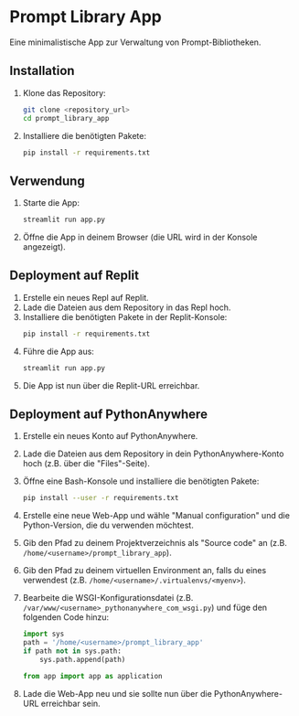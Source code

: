 # Prompt Library App

Eine minimalistische App zur Verwaltung von Prompt-Bibliotheken.

## Installation

1. Klone das Repository:
    ```bash
    git clone <repository_url>
    cd prompt_library_app
    ```
2. Installiere die benötigten Pakete:
    ```bash
    pip install -r requirements.txt
    ```

## Verwendung

1. Starte die App:
    ```bash
    streamlit run app.py
    ```
2. Öffne die App in deinem Browser (die URL wird in der Konsole angezeigt).

## Deployment auf Replit

1. Erstelle ein neues Repl auf Replit.
2. Lade die Dateien aus dem Repository in das Repl hoch.
3. Installiere die benötigten Pakete in der Replit-Konsole:
    ```bash
    pip install -r requirements.txt
    ```
4. Führe die App aus:
    ```bash
    streamlit run app.py
    ```
5. Die App ist nun über die Replit-URL erreichbar.

## Deployment auf PythonAnywhere

1. Erstelle ein neues Konto auf PythonAnywhere.
2. Lade die Dateien aus dem Repository in dein PythonAnywhere-Konto hoch (z.B. über die "Files"-Seite).
3. Öffne eine Bash-Konsole und installiere die benötigten Pakete:
    ```bash
    pip install --user -r requirements.txt
    ```
4. Erstelle eine neue Web-App und wähle "Manual configuration" und die Python-Version, die du verwenden möchtest.
5. Gib den Pfad zu deinem Projektverzeichnis als "Source code" an (z.B. `/home/<username>/prompt_library_app`).
6. Gib den Pfad zu deinem virtuellen Environment an, falls du eines verwendest (z.B. `/home/<username>/.virtualenvs/<myenv>`).
7. Bearbeite die WSGI-Konfigurationsdatei (z.B. `/var/www/<username>_pythonanywhere_com_wsgi.py`) und füge den folgenden Code hinzu:

    ```python
    import sys
    path = '/home/<username>/prompt_library_app'
    if path not in sys.path:
        sys.path.append(path)

    from app import app as application
    ```

8. Lade die Web-App neu und sie sollte nun über die PythonAnywhere-URL erreichbar sein.